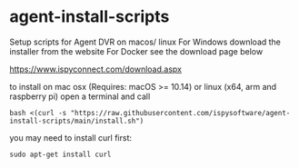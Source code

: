 # agent-install-scripts
Setup scripts for Agent DVR on macos/ linux
For Windows download the installer from the website
For Docker see the download page below

https://www.ispyconnect.com/download.aspx

to install on mac osx (Requires: macOS >= 10.14) or linux (x64, arm and raspberry pi) open a terminal and call

    bash <(curl -s "https://raw.githubusercontent.com/ispysoftware/agent-install-scripts/main/install.sh")

you may need to install curl first:

    sudo apt-get install curl
